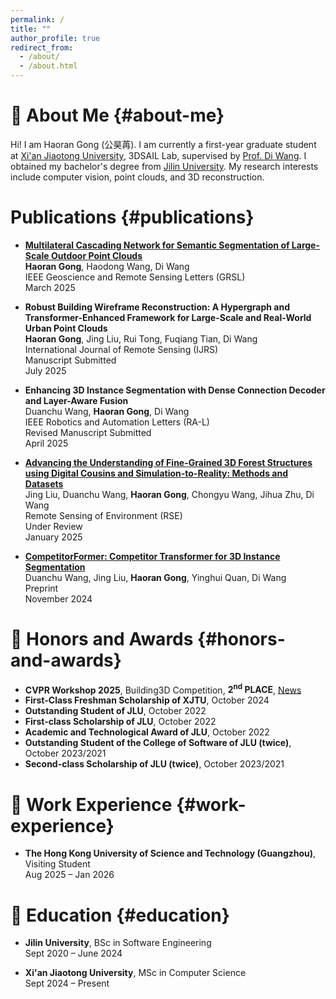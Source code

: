 ```yaml
---
permalink: /
title: ""
author_profile: true
redirect_from: 
  - /about/
  - /about.html
---
```


# :mag_right: About Me {#about-me}

Hi! I am Haoran Gong (公昊苒). I am currently a first-year graduate student at [Xi'an Jiaotong University](https://www.xjtu.edu.cn/), 3DSAIL Lab, supervised by [Prof. Di Wang](https://gr.xjtu.edu.cn/en/web/diwang). I obtained my bachelor's degree from [Jilin University](https://www.jlu.edu.cn/). My research interests include computer vision, point clouds, and 3D reconstruction.

# Publications {#publications}
- [**Multilateral Cascading Network for Semantic Segmentation of Large-Scale Outdoor Point Clouds**](https://doi.org/10.1109/LGRS.2025.3547913)  
      **Haoran Gong**, Haodong Wang, Di Wang  
    IEEE Geoscience and Remote Sensing Letters (GRSL)  
    March 2025

- **Robust Building Wireframe Reconstruction: A Hypergraph and Transformer-Enhanced Framework for Large-Scale and Real-World Urban Point Clouds**  
    **Haoran Gong**, Jing Liu, Rui Tong, Fuqiang Tian, Di Wang  
    International Journal of Remote Sensing (IJRS)  
    Manuscript Submitted  
    July 2025

- **Enhancing 3D Instance Segmentation with Dense Connection Decoder and Layer-Aware Fusion**  
    Duanchu Wang, **Haoran Gong**, Di Wang  
    IEEE Robotics and Automation Letters (RA-L)  
    Revised Manuscript Submitted  
    April 2025

- [**Advancing the Understanding of Fine-Grained 3D Forest Structures using Digital Cousins and Simulation-to-Reality: Methods and Datasets**](https://arxiv.org/abs/2501.03637)  
    Jing Liu, Duanchu Wang, **Haoran Gong**, Chongyu Wang, Jihua Zhu, Di Wang  
    Remote Sensing of Environment (RSE)  
    Under Review  
    January 2025

- [**CompetitorFormer: Competitor Transformer for 3D Instance Segmentation**](https://arxiv.org/abs/2411.14179)  
    Duanchu Wang, Jing Liu, **Haoran Gong**, Yinghui Quan, Di Wang  
    Preprint  
    November 2024  

# :tada: Honors and Awards {#honors-and-awards}
- **CVPR Workshop 2025**, Building3D Competition, **2<sup>nd</sup> PLACE**, [News](https://mp.weixin.qq.com/s/14O0uiMHNy9SlDY9Ed-Xrw)
- **First-Class Freshman Scholarship of XJTU**, October 2024  
- **Outstanding Student of JLU**, October 2022  
- **First-class Scholarship of JLU**, October 2022  
- **Academic and Technological Award of JLU**, October 2022  
- **Outstanding Student of the College of Software of JLU (twice)**, October 2023/2021  
- **Second-class Scholarship of JLU (twice)**, October 2023/2021  

# :microscope: Work Experience {#work-experience}
- **The Hong Kong University of Science and Technology (Guangzhou)**, Visiting Student  
  Aug 2025 – Jan 2026  
  
# :blue_book: Education {#education}

- **Jilin University**, BSc in Software Engineering  
  Sept 2020 – June 2024  

- **Xi'an Jiaotong University**, MSc in Computer Science  
  Sept 2024 – Present  

